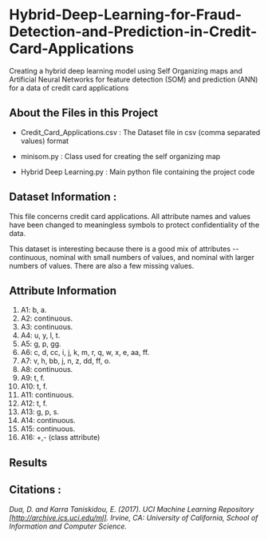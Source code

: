 # Hybrid-Deep-Learning-for-Fraud-Detection-and-Prediction-in-Credit-Card-Applications
Creating a hybrid deep learning model using Self Organizing maps and Artificial Neural Networks for feature detection (SOM) and prediction (ANN) for a data of credit card applications


## About the Files in this Project

- Credit_Card_Applications.csv : The Dataset file in csv (comma separated values) format

- minisom.py : Class used for creating the self organizing map

- Hybrid Deep Learning.py : Main python file containing the project code

 
## Dataset Information :


This file concerns credit card applications. All attribute names and values have been changed to meaningless symbols to protect confidentiality of the data. 

This dataset is interesting because there is a good mix of attributes -- continuous, nominal with small numbers of values, and nominal with larger numbers of values. There are also a few missing values.


## Attribute Information

1. A1:	b, a. 
2. A2:	continuous. 
3. A3:	continuous. 
4. A4:	u, y, l, t. 
5. A5:	g, p, gg. 
6. A6:	c, d, cc, i, j, k, m, r, q, w, x, e, aa, ff. 
7. A7:	v, h, bb, j, n, z, dd, ff, o. 
8. A8:	continuous. 
9. A9:	t, f. 
10. A10:	t, f. 
11. A11:	continuous. 
12. A12:	t, f. 
13. A13:	g, p, s. 
14. A14:	continuous. 
15. A15:	continuous. 
16. A16: +,- (class attribute)


## Results 


## Citations :

*Dua, D. and Karra Taniskidou, E. (2017). UCI Machine Learning Repository [http://archive.ics.uci.edu/ml]. Irvine, CA: University of California, School of Information and Computer Science.*

